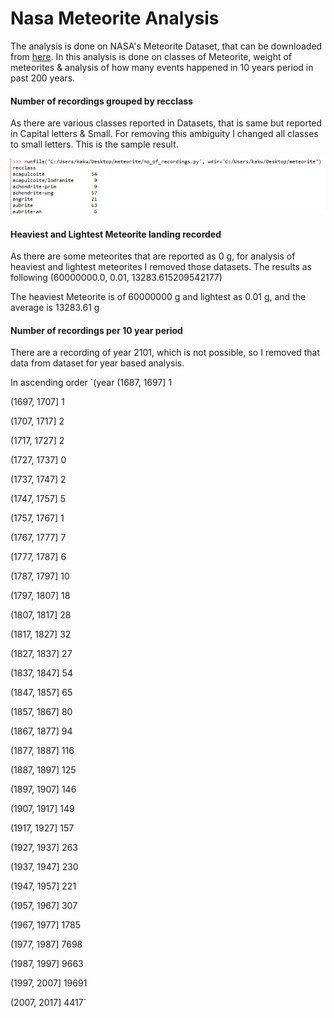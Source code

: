 # Nasa Meteorite Analysis

The analysis is done on NASA's Meteorite Dataset, that can be downloaded from [here](https://data.nasa.gov/view/ak9y-cwf9). In this analysis is done on classes of Meteorite, weight of meteorites & analysis of how many events happened in 10 years period in past 200 years. 

#### Number of recordings grouped by recclass

As there are various classes reported in Datasets, that is same but reported in Capital letters & Small. For removing this ambiguity I changed all classes to small letters. This is the sample result.

![1st img](https://raw.githubusercontent.com/kakush30/nasa-meteorite-analysis/master/img/result_1.png)

#### Heaviest and Lightest Meteorite landing recorded

As there are some meteorites that are reported as 0 g, for analysis of heaviest and lightest meteorites I removed those datasets.
The results as following 
(60000000.0, 0.01, 13283.615209542177)

The heaviest Meteorite is of 60000000 g and lightest as 0.01 g, and the average is 13283.61 g

#### Number of recordings per 10 year period

There are a recording of year 2101, which is not possible, so I removed that data from dataset for year based analysis.

In ascending order
`(year
(1687, 1697]        1

(1697, 1707]        1

(1707, 1717]        2

(1717, 1727]        2

(1727, 1737]        0

(1737, 1747]        2

(1747, 1757]        5

(1757, 1767]        1

(1767, 1777]        7

(1777, 1787]        6

(1787, 1797]       10

(1797, 1807]       18

(1807, 1817]       28

(1817, 1827]       32

(1827, 1837]       27

(1837, 1847]       54

(1847, 1857]       65

(1857, 1867]       80

(1867, 1877]       94

(1877, 1887]      116

(1887, 1897]      125

(1897, 1907]      146

(1907, 1917]      149

(1917, 1927]      157

(1927, 1937]      263

(1937, 1947]      230

(1947, 1957]      221

(1957, 1967]      307

(1967, 1977]     1785

(1977, 1987]     7698

(1987, 1997]     9663

(1997, 2007]    19691

(2007, 2017]     4417`
